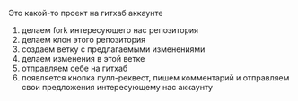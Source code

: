 Это какой-то проект  на гитхаб аккаунте

1. делаем fork интересующего нас репозитория
2. делаем клон этого репозитория
3. создаем ветку с предлагаемыми изменениями
4. делаем изменения в этой ветке 
5. отправляем себе на гитхаб
6. появляется кнопка пулл-реквест, пишем комментарий и отправляем свои предложения интересующему нас аккаунту
